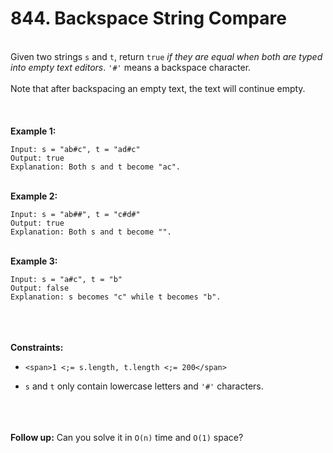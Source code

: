 # 844. Backspace String Compare

<br />Given two strings `s` and `t`, return `true` <em>if they are equal when both are typed into empty text editors</em>. `'#'` means a backspace character.<br />
<br />Note that after backspacing an empty text, the text will continue empty.<br />
<br /> <br />
<br />**Example 1:**<br />
```
Input: s = "ab#c", t = "ad#c"
Output: true
Explanation: Both s and t become "ac".
```
<br />**Example 2:**<br />
```
Input: s = "ab##", t = "c#d#"
Output: true
Explanation: Both s and t become "".
```
<br />**Example 3:**<br />
```
Input: s = "a#c", t = "b"
Output: false
Explanation: s becomes "c" while t becomes "b".
```
<br /> <br />
<br />**Constraints:**<br />

* `<span>1 <;= s.length, t.length <;= 200</span>`

* <span>`s` and `t` only contain lowercase letters and `'#'` characters.</span>


<br /> <br />
<br />**Follow up:** Can you solve it in `O(n)` time and `O(1)` space?<br />